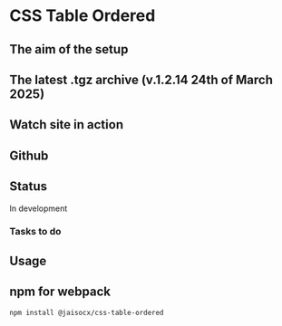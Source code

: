 # CSS Table Ordered

## The aim of the setup



## The latest .tgz archive (v.1.2.14 24th of March 2025)

[]()


## Watch site in action

[]()




## Github

[]()


## Status

In development



### Tasks to do




## Usage



## npm for webpack



```
npm install @jaisocx/css-table-ordered
```



